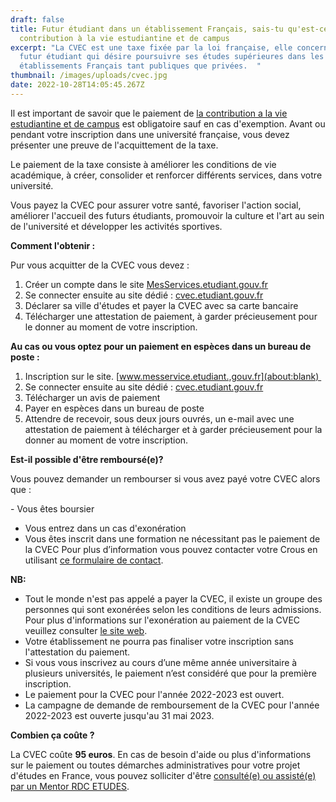 ```yaml
---
draft: false
title: Futur étudiant dans un établissement Français, sais-tu qu'est-ce que la
  contribution à la vie estudiantine et de campus
excerpt: "La CVEC est une taxe fixée par la loi française, elle concerne tout
  futur étudiant qui désire poursuivre ses études supérieures dans les
  établissements Français tant publiques que privées.  "
thumbnail: /images/uploads/cvec.jpg
date: 2022-10-28T14:05:45.267Z
---
```

Il est important de savoir que le paiement de [la contribution a la vie estudiantine et de campus](https://cvec.etudiant.gouv.fr/) est obligatoire sauf en cas d'exemption. Avant ou pendant votre inscription dans une université française, vous devez présenter une preuve de l'acquittement de la taxe. 

Le paiement de la taxe consiste à améliorer les conditions de vie académique, à créer, consolider et renforcer différents services, dans votre université. 

Vous payez la CVEC pour assurer votre santé, favoriser l'action social, améliorer l'accueil des futurs étudiants, promouvoir la culture et l'art au sein de l'université et développer les activités sportives.

**Comment l'obtenir :**

Pur vous acquitter de la CVEC vous devez :

1. Créer un compte dans le site [MesServices.etudiant.gouv.fr](https://www.messervices.etudiant.gouv.fr/envole/enregistrement)
2. Se connecter ensuite au site dédié : [cvec.etudiant.gouv.fr](https://cvec.etudiant.gouv.fr/)
3. Déclarer sa ville d'études et payer la CVEC avec sa carte bancaire 
4. Télécharger une attestation de paiement, à garder précieusement pour le donner au moment de votre inscription.

**Au cas ou vous optez pour un paiement en espèces dans un bureau de poste :**

1. Inscription sur le site. [www.messervice.etudiant.,gouv.fr](about:blank) 
2. Se connecter ensuite au site dédié : [cvec.etudiant.gouv.fr](https://cvec.etudiant.gouv.fr/)
3. Télécharger un avis de paiement 
4. Payer en espèces dans un bureau de poste 
5. Attendre de recevoir, sous deux jours ouvrés, un e-mail avec une attestation de paiement à télécharger et à garder précieusement pour la donner au moment de votre inscription.

**Est-il possible d'être remboursé(e)?**

Vous pouvez demander un rembourser si vous avez payé votre CVEC alors que :

\- Vous êtes boursier
- Vous entrez dans un cas d'exonération
- Vous êtes inscrit dans une formation ne nécessitant pas le paiement de la CVEC
Pour plus d’information vous pouvez contacter votre Crous en utilisant [ce formulaire de contact](https://www.messervices.etudiant.gouv.fr/envole/message/new).

**NB:** 

* Tout le monde n'est pas appelé a payer la CVEC, il existe un groupe des personnes qui sont exonérées selon les conditions de leurs admissions. Pour plus d'informations sur l'exonération au paiement de la CVEC veuillez consulter [le site  web](https://cvec.etudiant.gouv.fr/).
* Votre établissement ne pourra pas finaliser votre inscription sans l'attestation du paiement.
* Si vous vous inscrivez au cours d’une même année universitaire à plusieurs universités, le paiement n’est considéré que pour la première inscription.
* Le paiement pour la CVEC pour l'année 2022-2023 est ouvert.
* La campagne de demande de remboursement de la CVEC pour l'année 2022-2023 est ouverte jusqu'au 31 mai 2023.

**Combien ça coûte ?**

La CVEC coûte **95 euros**. En cas de besoin d'aide ou plus d'informations sur le paiement ou toutes démarches administratives pour votre projet d'études en France, vous pouvez solliciter d'être [consulté(e) ou assisté(e) par un Mentor RDC ETUDES](https://www.rdcetudes.com/assistance-process).